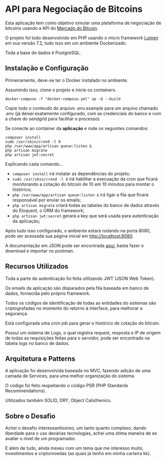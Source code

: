 # API para Negociação de Bitcoins

Esta aplicação tem como objetivo simular uma plataforma de negociação de bitcoins usando a API do [Mercado do Bitcoin](https://www.mercadobitcoin.com.br/).

O projeto foi todo desenvolvido em PHP usando o micro framework [Lumen](https://lumen.laravel.com/) em sua versão 7.2, tudo isso em um ambiente Dockerizado.

Toda a base de dados é PostgreSQL.

## Instalação e Configuração

Primeiramente, deve-se ter o Docker instalado no ambiente.

Assumindo isso, clone o projeto e inicie os containers.

```
docker-compose -f "docker-compose.yml" up -d --build
```

Copie todo o conteudo do arquivo .env.example para um arquivo chamado .env (já deixei exatamente configurado, com as credenciais do banco e com a chave do sendgrid para facilitar o processo).

Se conecte ao container da **aplicação** e rode os seguintes comandos:

```
composer install
sudo /usr/sbin/crond -l 8
php /var/www/app/artisan queue:listen &
php artisan migrate
php artisan jwt:secret
```

Explicando cada comando...

* ``composer install`` irá instalar as dependências do projeto;
* ``sudo /usr/sbin/crond -l 8`` irá habilitar a execuação da cron que ficará monitorando a cotação do bitcoin de 10 em 10 minutos para montar o histórico;
* ``php /var/www/app/artisan queue:listen &`` irá ligar a fila que ficará responsável por enviar os emails;
* ``php artisan migrate`` criará todas as tabelas do banco de dados através do Eloquent, o ORM do framework;
* ``php artisan jwt:secret`` gerará a key que será usada para autenticação da aplicação;

Após tudo isso configurado, o ambiente estará rodando na porta 8080, pode ser acessada sua página inicial em [http://localhost:8080](http://localhost:8080).

A documentação em JSON pode ser encontrada [aqui](https://www.postman.com/collections/a71fc94cf7a7101c4130), basta fazer o download e importar no postman.

## Recursos Utilizados

Toda a parte de autenticação foi feita utilizando JWT (JSON Web Token).

Os emails da aplicação são disparados pela fila baseada em banco de dados, fornecida pelo próprio framework.

Todos os códigos de identificação de todas as entidades do sistemas são criptografadas no momento do retorno à interface, para melhorar a segurança.

Está configurada uma cron job para gerar o histórico de cotação do bitcoin.

Possui um sistema de Logs, o qual registra request, resposta e IP de origem de todas as requisições feitas para o servidor, pode ser encontrado na tabela *logs* no banco de dados.

## Arquitetura e Patterns

A aplicação foi desenvolvida baseada no MVC, fazendo adição de uma camada de Services, para uma melhor organização do sistema.

O código foi feito respeitando o código PSR (PHP Standards Recommendations).

Utilizados também SOLID, DRY, Object Calisthenics.

## Sobre o Desafio

Achei o desafio interessantíssimo, um tanto quanto complexo, dando liberdade para o uso devárias tecnologias, achei uma ótima maneira de se avaliar o nível de um programador.

E além de tudo, ainda mexeu com um tema que me interesso muito, investimentos e criptomoedas (as quais já tenho em minha carteira kk).
